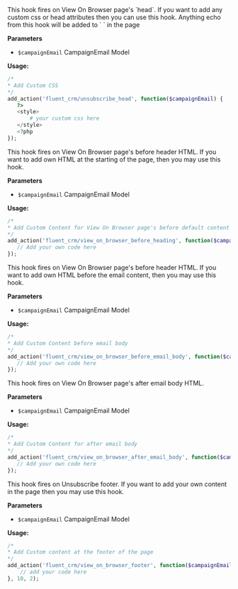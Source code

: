 <explain-block title="fluent_crm/unsubscribe_footer">
This hook fires on View On Browser page's `head`. If you want to add any custom css or head attributes then you can use this hook.
Anything echo from this hook will be added to `<head> </head>` in the page

**Parameters**
- `$campaignEmail` CampaignEmail Model

**Usage:**
```php 
/*
* Add Custom CSS
*/
add_action('fluent_crm/unsubscribe_head', function($campaignEmail) {
   ?>
   <style>
       # your custom css here
   </style>
   <?php
});
```
</explain-block>

<explain-block title="fluent_crm/view_on_browser_before_heading">
This hook fires on View On Browser page's before header HTML. If you want to add own HTML at the starting of the page, then you may use this hook.

**Parameters**
- `$campaignEmail` CampaignEmail Model


**Usage:**
```php 
/*
* Add Custom Content for View On Browser page's before default content
*/
add_action('fluent_crm/view_on_browser_before_heading', function($campaignEmail) {
   // Add your own code here
});
```
</explain-block>

<explain-block title="fluent_crm/view_on_browser_before_email_body">
This hook fires on View On Browser page's before header HTML. If you want to add own HTML before the email content, then you may use this hook.

**Parameters**
- `$campaignEmail` CampaignEmail Model

**Usage:**
```php 
/*
* Add Custom Content before email body
*/
add_action('fluent_crm/view_on_browser_before_email_body', function($campaignEmail) {
   // Add your own code here
});
```
</explain-block>

<explain-block title="fluent_crm/view_on_browser_after_email_body">
This hook fires on View On Browser page's after email body HTML.

**Parameters**
- `$campaignEmail` CampaignEmail Model

**Usage:**
```php 
/*
* Add Custom Content for after email body
*/
add_action('fluent_crm/view_on_browser_after_email_body', function($campaignEmail) {
   // Add your own code here
});
```
</explain-block>

<explain-block title="fluent_crm/view_on_browser_footer">
This hook fires on Unsubscribe footer. If you want to add your own content in the page then you may use this hook.

**Parameters**
- `$campaignEmail` CampaignEmail Model

**Usage:**
```php 
/*
* Add Custom content at the footer of the page 
*/
add_action('fluent_crm/view_on_browser_footer', function($campaignEmail) {
    // add your code here
}, 10, 2);
```
</explain-block>
